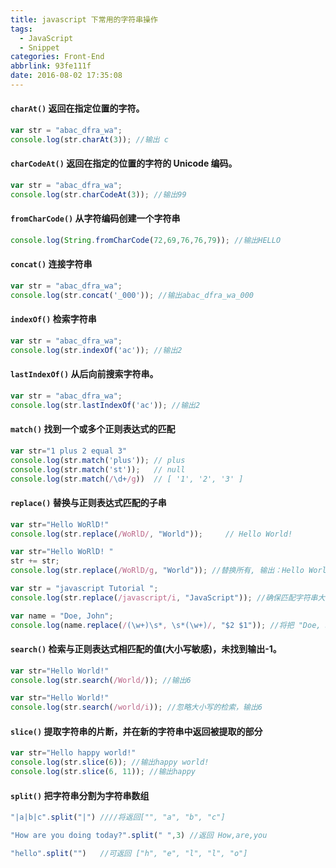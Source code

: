 ```yaml
---
title: javascript 下常用的字符串操作
tags:
  - JavaScript
  - Snippet
categories: Front-End
abbrlink: 93fe111f
date: 2016-08-02 17:35:08
---
```



#### **`charAt()`** 返回在指定位置的字符。
<!--more-->
```javascript
var str = "abac_dfra_wa";
console.log(str.charAt(3)); //输出 c
```
#### **`charCodeAt()`** 返回在指定的位置的字符的 Unicode 编码。

```javascript
var str = "abac_dfra_wa";
console.log(str.charCodeAt(3)); //输出99
```

#### **`fromCharCode()`** 从字符编码创建一个字符串

```javascript
console.log(String.fromCharCode(72,69,76,76,79)); //输出HELLO
```

#### **`concat()`** 连接字符串

```javascript
var str = "abac_dfra_wa";
console.log(str.concat('_000')); //输出abac_dfra_wa_000
```

#### **`indexOf()`** 检索字符串

```javascript
var str = "abac_dfra_wa"; 
console.log(str.indexOf('ac')); //输出2
```

#### **`lastIndexOf()`** 从后向前搜索字符串。

```javascript
var str = "abac_dfra_wa";
console.log(str.lastIndexOf('ac')); //输出2
```

#### **`match()`** 找到一个或多个正则表达式的匹配

```javascript
var str="1 plus 2 equal 3"
console.log(str.match('plus')); // plus
console.log(str.match('st'));   // null
console.log(str.match(/\d+/g))  // [ '1', '2', '3' ]
```

#### **`replace()`** 替换与正则表达式匹配的子串

```javascript
var str="Hello WoRlD!"
console.log(str.replace(/WoRlD/, "World"));     // Hello World!

var str="Hello WoRlD! "
str += str;
console.log(str.replace(/WoRlD/g, "World")); //替换所有, 输出：Hello World! Hello World! 

var str = "javascript Tutorial ";
console.log(str.replace(/javascript/i, "JavaScript")); //确保匹配字符串大写字符的正确

var name = "Doe, John";
console.log(name.replace(/(\w+)\s*, \s*(\w+)/, "$2 $1")); //将把 "Doe, John" 转换为 "John Doe" 的形式
```

#### **`search()`**  检索与正则表达式相匹配的值(大小写敏感)，未找到输出-1。

```javascript
var str="Hello World!"
console.log(str.search(/World/)); //输出6

var str="Hello World!"
console.log(str.search(/world/i)); //忽略大小写的检索，输出6
```

#### **`slice()`** 提取字符串的片断，并在新的字符串中返回被提取的部分

```javascript
var str="Hello happy world!"
console.log(str.slice(6)); //输出happy world!
console.log(str.slice(6, 11)); //输出happy
```

#### **`split()`** 把字符串分割为字符串数组

```javascript
"|a|b|c".split("|") ////将返回["", "a", "b", "c"]

"How are you doing today?".split(" ",3) //返回 How,are,you

"hello".split("")	//可返回 ["h", "e", "l", "l", "o"]

```


